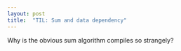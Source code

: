 ```yaml
---
layout: post
title:  "TIL: Sum and data dependency"
---
```


Why is the obvious sum algorithm compiles so strangely?
